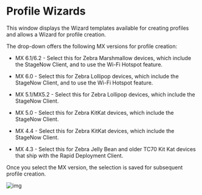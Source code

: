 # Profile Wizards

This window displays the Wizard templates available for creating profiles and allows a Wizard for profile creation. 

The drop-down offers the following MX versions for profile creation:

* MX 6.1/6.2 - Select this for Zebra Marshmallow devices, which include the StageNow Client, and to use the Wi-Fi Hotspot feature.

* MX 6.0 - Select this for Zebra Lollipop devices, which include the StageNow Client, and to use the Wi-Fi Hotspot feature.

* MX 5.1/MX5.2 - Select this for Zebra Lollipop devices, which include the StageNow Client.

* MX 5.0 - Select this for Zebra KitKat devices, which include the StageNow Client.

* MX 4.4 - Select this for Zebra KitKat devices, which include the StageNow Client.

* MX 4.3 - Select this for Zebra Jelly Bean and older TC70 Kit Kat devices that ship with the Rapid Deployment Client.

Once you select the MX version, the selection is saved for subsequent profile creation.


![img](images/WizardList_MXdropdown.jpg)